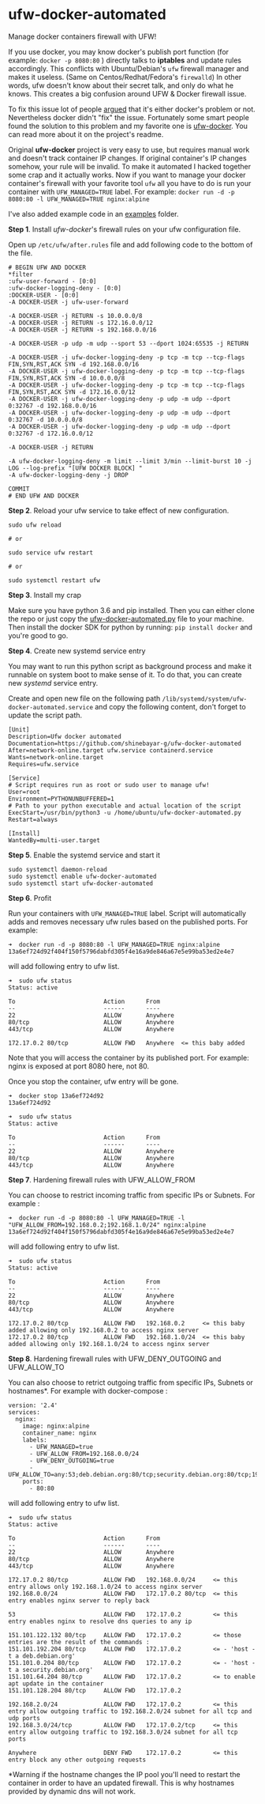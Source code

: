 # ufw-docker-automated
Manage docker containers firewall with UFW!

If you use docker, you may know docker's publish port function (for example: `docker -p 8080:80` ) directly talks to **iptables** and update rules accordingly.
This conflicts with Ubuntu/Debian's `ufw` firewall manager and makes it useless. (Same on Centos/Redhat/Fedora's `firewalld`) In other words, ufw doesn't know about their secret talk, and only do what he knows. This creates a big confusion around UFW & Docker firewall issue.

To fix this issue lot of people [argued](https://github.com/docker/for-linux/issues/690) that it's either docker's problem or not. Nevertheless docker didn't "fix" the issue.
Fortunately some smart people found the solution to this problem and my favorite one is [ufw-docker](https://github.com/chaifeng/ufw-docker). You can read more about it on the project's readme.

Original **ufw-docker** project is very easy to use, but requires manual work and doesn't track container IP changes. If original container's IP changes somehow, your rule will be invalid.
To make it automated I hacked together some crap and it actually works. Now if you want to manage your docker container's firewall with your favorite tool `ufw` all you have to do is run your container with `UFW_MANAGED=TRUE` label. For example: `docker run -d -p 8080:80 -l UFW_MANAGED=TRUE nginx:alpine`

I've also added example code in an [examples](examples) folder.


**Step 1**. Install *ufw-docker*'s firewall rules on your ufw configuration file.

Open up `/etc/ufw/after.rules` file and add following code to the bottom of the file.

```
# BEGIN UFW AND DOCKER
*filter
:ufw-user-forward - [0:0]
:ufw-docker-logging-deny - [0:0]
:DOCKER-USER - [0:0]
-A DOCKER-USER -j ufw-user-forward

-A DOCKER-USER -j RETURN -s 10.0.0.0/8
-A DOCKER-USER -j RETURN -s 172.16.0.0/12
-A DOCKER-USER -j RETURN -s 192.168.0.0/16

-A DOCKER-USER -p udp -m udp --sport 53 --dport 1024:65535 -j RETURN

-A DOCKER-USER -j ufw-docker-logging-deny -p tcp -m tcp --tcp-flags FIN,SYN,RST,ACK SYN -d 192.168.0.0/16
-A DOCKER-USER -j ufw-docker-logging-deny -p tcp -m tcp --tcp-flags FIN,SYN,RST,ACK SYN -d 10.0.0.0/8
-A DOCKER-USER -j ufw-docker-logging-deny -p tcp -m tcp --tcp-flags FIN,SYN,RST,ACK SYN -d 172.16.0.0/12
-A DOCKER-USER -j ufw-docker-logging-deny -p udp -m udp --dport 0:32767 -d 192.168.0.0/16
-A DOCKER-USER -j ufw-docker-logging-deny -p udp -m udp --dport 0:32767 -d 10.0.0.0/8
-A DOCKER-USER -j ufw-docker-logging-deny -p udp -m udp --dport 0:32767 -d 172.16.0.0/12

-A DOCKER-USER -j RETURN

-A ufw-docker-logging-deny -m limit --limit 3/min --limit-burst 10 -j LOG --log-prefix "[UFW DOCKER BLOCK] "
-A ufw-docker-logging-deny -j DROP

COMMIT
# END UFW AND DOCKER
```

**Step 2**. Reload your ufw service to take effect of new configuration.

```
sudo ufw reload

# or

sudo service ufw restart

# or

sudo systemctl restart ufw
```

**Step 3**. Install my crap

Make sure you have python 3.6 and pip installed. Then you can either clone the repo or just copy the [ufw-docker-automated.py](src/ufw-docker-automated.py) file to your machine.
Then install the docker SDK for python by running: `pip install docker` and you're good to go.

**Step 4**. Create new systemd service entry

You may want to run this python script as background process and make it runnable on system boot to make sense of it. To do that, you can create new *systemd* service entry.

Create and open new file on the following path `/lib/systemd/system/ufw-docker-automated.service` and copy the following content, don't forget to update the script path.

```
[Unit]
Description=Ufw docker automated
Documentation=https://github.com/shinebayar-g/ufw-docker-automated
After=network-online.target ufw.service containerd.service
Wants=network-online.target
Requires=ufw.service

[Service]
# Script requires run as root or sudo user to manage ufw!
User=root
Environment=PYTHONUNBUFFERED=1
# Path to your python executable and actual location of the script
ExecStart=/usr/bin/python3 -u /home/ubuntu/ufw-docker-automated.py
Restart=always

[Install]
WantedBy=multi-user.target
```

**Step 5**. Enable the systemd service and start it

```
sudo systemctl daemon-reload
sudo systemctl enable ufw-docker-automated
sudo systemctl start ufw-docker-automated
```

**Step 6**. Profit

Run your containers with `UFW_MANAGED=TRUE` label. Script will automatically adds and removes necessary ufw rules based on the published ports.
For example:

```
➜  docker run -d -p 8080:80 -l UFW_MANAGED=TRUE nginx:alpine
13a6ef724d92f404f150f5796dabfd305f4e16a9de846a67e5e99ba53ed2e4e7
```

will add following entry to ufw list.

```
➜  sudo ufw status
Status: active

To                         Action      From
--                         ------      ----
22                         ALLOW       Anywhere
80/tcp                     ALLOW       Anywhere
443/tcp                    ALLOW       Anywhere

172.17.0.2 80/tcp          ALLOW FWD   Anywhere  <= this baby added
```

Note that you will access the container by its published port. For example: nginx is exposed at port 8080 here, not 80.

Once you stop the container, ufw entry will be gone.

```
➜  docker stop 13a6ef724d92
13a6ef724d92
```


```
➜  sudo ufw status
Status: active

To                         Action      From
--                         ------      ----
22                         ALLOW       Anywhere
80/tcp                     ALLOW       Anywhere
443/tcp                    ALLOW       Anywhere
```

**Step 7**. Hardening firewall rules with UFW_ALLOW_FROM

You can choose to restrict incoming traffic from specific IPs or Subnets.
For example :

```
➜  docker run -d -p 8080:80 -l UFW_MANAGED=TRUE -l "UFW_ALLOW_FROM=192.168.0.2;192.168.1.0/24" nginx:alpine
13a6ef724d92f404f150f5796dabfd305f4e16a9de846a67e5e99ba53ed2e4e7
```

will add following entry to ufw list.

```
➜  sudo ufw status
Status: active

To                         Action      From
--                         ------      ----
22                         ALLOW       Anywhere
80/tcp                     ALLOW       Anywhere
443/tcp                    ALLOW       Anywhere

172.17.0.2 80/tcp          ALLOW FWD   192.168.0.2     <= this baby added allowing only 192.168.0.2 to access nginx server
172.17.0.2 80/tcp          ALLOW FWD   192.168.1.0/24  <= this baby added allowing only 192.168.1.0/24 to access nginx server
```

**Step 8**. Hardening firewall rules with UFW_DENY_OUTGOING and UFW_ALLOW_TO

You can also choose to retrict outgoing traffic from specific IPs, Subnets or hostnames*.
For example with docker-compose :

```
version: '2.4'
services:
  nginx:
    image: nginx:alpine
    container_name: nginx
    labels:
      - UFW_MANAGED=true
      - UFW_ALLOW_FROM=192.168.0.0/24
      - UFW_DENY_OUTGOING=true
      - UFW_ALLOW_TO=any:53;deb.debian.org:80/tcp;security.debian.org:80/tcp;192.168.2.0/24;192.168.3.0/24:tcp
    ports:
      - 80:80
```

will add following entry to ufw list.

```
➜  sudo ufw status
Status: active

To                         Action      From
--                         ------      ----
22                         ALLOW       Anywhere                  
80/tcp                     ALLOW       Anywhere                  
443/tcp                    ALLOW       Anywhere                  

172.17.0.2 80/tcp          ALLOW FWD   192.168.0.0/24     <= this entry allows only 192.168.1.0/24 to access nginx server 
192.168.0.0/24             ALLOW FWD   172.17.0.2 80/tcp  <= this entry enables nginx server to reply back

53                         ALLOW FWD   172.17.0.2         <= this entry enables nginx to resolve dns queries to any ip

151.101.122.132 80/tcp     ALLOW FWD   172.17.0.2         <= those entries are the result of the commands :
151.101.192.204 80/tcp     ALLOW FWD   172.17.0.2         <= - 'host -t a deb.debian.org'
151.101.0.204 80/tcp       ALLOW FWD   172.17.0.2         <= - 'host -t a security.debian.org'
151.101.64.204 80/tcp      ALLOW FWD   172.17.0.2         <= to enable apt update in the container
151.101.128.204 80/tcp     ALLOW FWD   172.17.0.2

192.168.2.0/24             ALLOW FWD   172.17.0.2         <= this entry allow outgoing traffic to 192.168.2.0/24 subnet for all tcp and udp ports
192.168.3.0/24/tcp         ALLOW FWD   172.17.0.2/tcp     <= this entry allow outgoing traffic to 192.168.3.0/24 subnet for all tcp ports

Anywhere                   DENY FWD    172.17.0.2         <= this entry block any other outgoing requests
```

*Warning if the hostname changes the IP pool you'll need to restart the container in order to have an updated firewall.
This is why hostnames provided by dynamic dns will not work.
